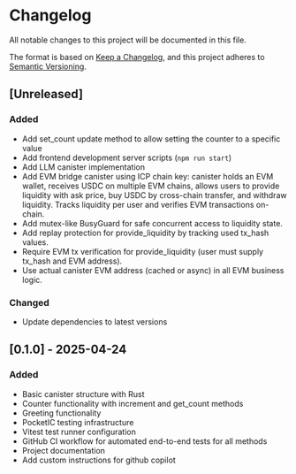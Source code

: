 # Changelog

All notable changes to this project will be documented in this file.

The format is based on [Keep a Changelog](https://keepachangelog.com/en/1.0.0/),
and this project adheres to [Semantic Versioning](https://semver.org/spec/v2.0.0.html).

## [Unreleased]

### Added

- Add set_count update method to allow setting the counter to a specific value
- Add frontend development server scripts (`npm run start`)
- Add LLM canister implementation
- Add EVM bridge canister using ICP chain key: canister holds an EVM wallet, receives USDC on multiple EVM chains, allows users to provide liquidity with ask price, buy USDC by cross-chain transfer, and withdraw liquidity. Tracks liquidity per user and verifies EVM transactions on-chain.
- Add mutex-like BusyGuard for safe concurrent access to liquidity state.
- Add replay protection for provide_liquidity by tracking used tx_hash values.
- Require EVM tx verification for provide_liquidity (user must supply tx_hash and EVM address).
- Use actual canister EVM address (cached or async) in all EVM business logic.

### Changed

- Update dependencies to latest versions

## [0.1.0] - 2025-04-24

### Added

- Basic canister structure with Rust
- Counter functionality with increment and get_count methods
- Greeting functionality
- PocketIC testing infrastructure
- Vitest test runner configuration
- GitHub CI workflow for automated end-to-end tests for all methods
- Project documentation
- Add custom instructions for github copilot

